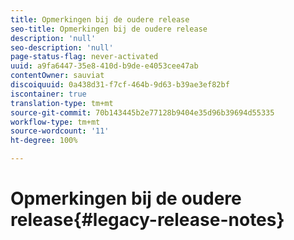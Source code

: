 ```yaml
---
title: Opmerkingen bij de oudere release
seo-title: Opmerkingen bij de oudere release
description: 'null'
seo-description: 'null'
page-status-flag: never-activated
uuid: a9fa6447-35e8-410d-b9de-e4053cee47ab
contentOwner: sauviat
discoiquuid: 0a438d31-f7cf-464b-9d63-b39ae3ef82bf
iscontainer: true
translation-type: tm+mt
source-git-commit: 70b143445b2e77128b9404e35d96b39694d55335
workflow-type: tm+mt
source-wordcount: '11'
ht-degree: 100%

---
```



# Opmerkingen bij de oudere release{#legacy-release-notes}

